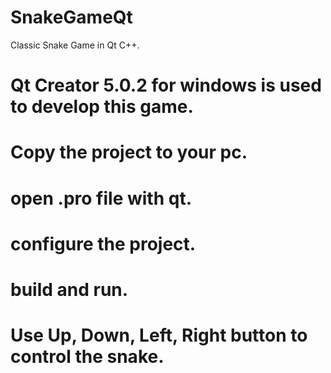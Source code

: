# SnakeGameQt
Classic Snake Game in Qt C++.
# Qt Creator 5.0.2 for windows is used to develop this game. 
# Copy the project to your pc.
# open .pro file with qt.
# configure the project.
# build and run.
# Use Up, Down, Left, Right button to control the snake.
